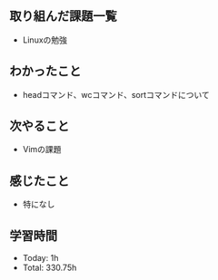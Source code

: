 ## 取り組んだ課題一覧
- Linuxの勉強
## わかったこと
- headコマンド、wcコマンド、sortコマンドについて
## 次やること
- Vimの課題
## 感じたこと
- 特になし
## 学習時間
- Today: 1h
- Total: 330.75h
